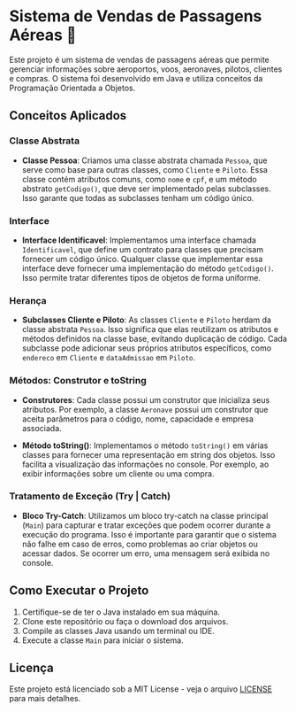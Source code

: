 # Sistema de Vendas de Passagens Aéreas 🛬

Este projeto é um sistema de vendas de passagens aéreas que permite gerenciar informações sobre aeroportos, voos, aeronaves, 
pilotos, clientes e compras. O sistema foi desenvolvido em Java e utiliza conceitos da Programação Orientada a Objetos.

## Conceitos Aplicados

### Classe Abstrata

- **Classe Pessoa**: Criamos uma classe abstrata chamada `Pessoa`, que serve como base para outras classes, como `Cliente` e `Piloto`. Essa classe contém atributos comuns, como `nome` e `cpf`, e um método abstrato `getCodigo()`, que deve ser implementado pelas subclasses. Isso garante que todas as subclasses tenham um código único.

### Interface

- **Interface Identificavel**: Implementamos uma interface chamada `Identificavel`, que define um contrato para classes que precisam fornecer um código único. Qualquer classe que implementar essa interface deve fornecer uma implementação do método `getCodigo()`. Isso permite tratar diferentes tipos de objetos de forma uniforme.

### Herança

- **Subclasses Cliente e Piloto**: As classes `Cliente` e `Piloto` herdam da classe abstrata `Pessoa`. Isso significa que elas reutilizam os atributos e métodos definidos na classe base, evitando duplicação de código. Cada subclasse pode adicionar seus próprios atributos específicos, como `endereco` em `Cliente` e `dataAdmissao` em `Piloto`.

### Métodos: Construtor e toString

- **Construtores**: Cada classe possui um construtor que inicializa seus atributos. Por exemplo, a classe `Aeronave` possui um construtor que aceita parâmetros para o código, nome, capacidade e empresa associada.
  
- **Método toString()**: Implementamos o método `toString()` em várias classes para fornecer uma representação em string dos objetos. Isso facilita a visualização das informações no console. Por exemplo, ao exibir informações sobre um cliente ou uma compra.

### Tratamento de Exceção (Try | Catch)

- **Bloco Try-Catch**: Utilizamos um bloco try-catch na classe principal (`Main`) para capturar e tratar exceções que podem ocorrer durante a execução do programa. Isso é importante para garantir que o sistema não falhe em caso de erros, como problemas ao criar objetos ou acessar dados. Se ocorrer um erro, uma mensagem será exibida no console.

## Como Executar o Projeto

1. Certifique-se de ter o Java instalado em sua máquina.
2. Clone este repositório ou faça o download dos arquivos.
3. Compile as classes Java usando um terminal ou IDE.
4. Execute a classe `Main` para iniciar o sistema.

## Licença

Este projeto está licenciado sob a MIT License - veja o arquivo [LICENSE](LICENSE) para mais detalhes.
